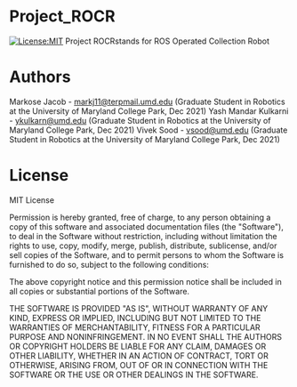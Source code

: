 # Project_ROCR
[![License:MIT](https://img.shields.io/badge/License-MIT-green.svg)](https://github.com/markosej11/Project_ROCR/LICENSE)
Project ROCRstands for ROS Operated Collection Robot

# Authors
Markose Jacob - markj11@terpmail.umd.edu (Graduate Student in Robotics at the University of Maryland College Park, Dec 2021)
Yash Mandar Kulkarni - ykulkarn@umd.edu (Graduate Student in Robotics at the University of Maryland College Park, Dec 2021)
Vivek Sood - vsood@umd.edu (Graduate Student in Robotics at the University of Maryland College Park, Dec 2021)

# License 
MIT License

Permission is hereby granted, free of charge, to any person obtaining a copy of this software and associated documentation files (the "Software"), to deal in the Software without restriction, including without limitation the rights to use, copy, modify, merge, publish, distribute, sublicense, and/or sell copies of the Software, and to permit persons to whom the Software is furnished to do so, subject to the following conditions:

The above copyright notice and this permission notice shall be included in all copies or substantial portions of the Software.

THE SOFTWARE IS PROVIDED "AS IS", WITHOUT WARRANTY OF ANY KIND, EXPRESS OR IMPLIED, INCLUDING BUT NOT LIMITED TO THE WARRANTIES OF MERCHANTABILITY, FITNESS FOR A PARTICULAR PURPOSE AND NONINFRINGEMENT. IN NO EVENT SHALL THE AUTHORS OR COPYRIGHT HOLDERS BE LIABLE FOR ANY CLAIM, DAMAGES OR OTHER LIABILITY, WHETHER IN AN ACTION OF CONTRACT, TORT OR OTHERWISE, ARISING FROM, OUT OF OR IN CONNECTION WITH THE SOFTWARE OR THE USE OR OTHER DEALINGS IN THE SOFTWARE.

